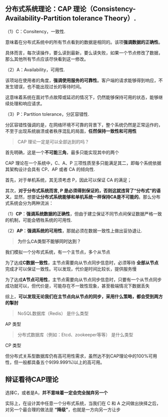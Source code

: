 ## 分布式系统理论：CAP 理论（Consistency-Availability-Partition tolerance Theory）.

（1）C：Consitency，一致性.

意味着在分布式系统中的所有节点看到的数据是相同的。该项**强调数据的正确性**。

具体而言，每次读操作，要么读到最新，要么读失败，如果一个节点修改了数据，那么其他所有节点应该尽快看到这一修改。

（2）A：Availability，可用性.

该项站在使用者的角度，**强调使用服务的可靠性**。客户端的请求能够得到响应，不发生错误，也不能出现过长的等待时间。

这意味着系统在面对节点故障或延迟的情况下，仍然能够保持可用的状态，能够继续处理和响应请求。

（3）P：Partition tolerance，分区容错性.

分区容错性强调的是，在网络环境不可靠的背景下，整个系统仍然是正常运作的，不至于出现系统崩溃或者秩序混乱的局面，**任然保持一致性和可用性**

> CAP 理论一定是可以全部达到的吗？

首先明确，这是一个**不可能三角**，最多只能实现其中的两个

CAP 理论在一个系统中，C、A、P 三项性质至多只能满足其二，即每个系统依据其架构设计会具有 CP、AP 或者 CA 的倾向性.

首先，对于单机系统，其无须考虑 P，因此可以保证 CA 的满足；

其次，**对于分布式系统而言, P 是必须得到保证的，否则这就违背了“分布式”的语义**，显然，想要**让分布式系统能够和单机系统一样保持CA是不可能的**。那么分布式系统会分为两种流派：

（1）**CP**：**强调系统数据的正确性**，但由于建立保证不同节点间保证数据严格一致的机制，可能会牺牲系统的可用性.

（2）**AP**：**强调系统的可用性**，那就必须在数据一致性上做出妥协退让.

> **为什么CA类型不能够同时达到？**

我们模拟一个分布式系统，有一个主节点，多个从节点

为了达成**C数据一致性**，主节点需要向从节点同步信息时，必须等待 **全部从节点** 完成才可以保证一致性。可以发现，代价是时间比较长，提供服务慢

为了达成**A节点可用性**，主节点需要向从节点同步信息时，只要有一个从节点同步成功就可以，但代价是，可能存在不一致性现象，甚至极端情况下数据丢失

综上，**可以发现无论我们在主节点向从节点的同步，采用什么策略，都会受到两方的掣肘**

> NoSQL数据库（Redis） 是什么类型

AP 类型

> 分布式数据库（例如：Etcd、zookeeper等等） 是什么类型

CP 类型

但分布式关系型数据库仍有高可用性需求，虽然达不到CAP理论中的100%可用性，但一般都具备五个9(99.999%)以上的高可用。

## 辩证看待CAP理论
选择C，或者是A，**并不意味着一定会完全抛弃另一个**

实际上，在设计其中任意一个分布式系统，当我们在 C 和 A 之间做出抉择之后，对另一个最合理的做法是 **“降级”**，也就是一方向另一方让步